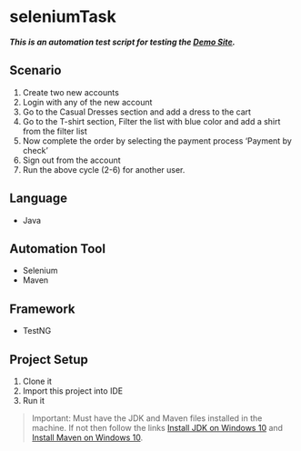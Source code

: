 # seleniumTask

***This is an automation test script for testing the [Demo Site](http://automationpractice.com/index.php).***

## Scenario
1. Create two new accounts
2. Login with any of the new account
3. Go to the Casual Dresses section and add a dress to the cart
4. Go to the T-shirt section, Filter the list with blue color and add a shirt from the filter list
5. Now complete the order by selecting the payment process ‘Payment by check’
6. Sign out from the account
7. Run the above cycle (2-6) for another user.

## Language
- Java

## Automation Tool
- Selenium
- Maven

## Framework
- TestNG

## Project Setup
1. Clone it
2. Import this project into IDE
3. Run it

>Important: Must have the JDK and Maven files installed in the machine. If not then follow the links [Install JDK on Windows 10](https://www.oracle.com/java/technologies/downloads/) and [Install Maven on Windows 10](https://maven.apache.org/download.cgi).
